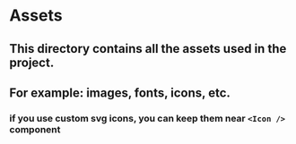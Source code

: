 # Assets

## This directory contains all the assets used in the project.

## For example: images, fonts, icons, etc.

### if you use custom svg icons, you can keep them near `<Icon />` component
